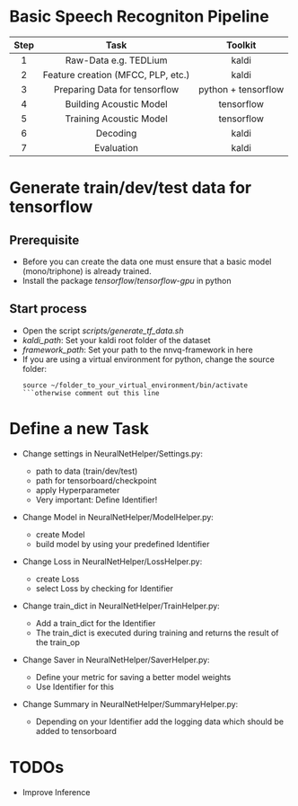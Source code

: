 # Basic Speech Recogniton Pipeline

| Step |  Task  |  Toolkit  |  
|  :--:  |  :--:  |  :--:  |  
| 1 | Raw-Data e.g. TEDLium | kaldi |
| 2 | Feature creation (MFCC, PLP, etc.) | kaldi |
| 3 | Preparing Data for tensorflow | python + tensorflow |
| 4 | Building Acoustic Model | tensorflow |
| 5 | Training Acoustic Model | tensorflow |
| 6 | Decoding | kaldi |
| 7 | Evaluation | kaldi |

# Generate train/dev/test data for tensorflow
## Prerequisite
- Before you can create the data one must ensure that a basic model (mono/triphone)
is already trained.
- Install the package *tensorflow*/*tensorflow-gpu* in python
## Start process
- Open the script *scripts/generate_tf_data.sh*
- *kaldi_path*: Set your kaldi root folder of the dataset
- *framework_path*: Set your path to the nnvq-framework in here
- If you are using a virtual environment for python, change the source folder:
    ```
    source ~/folder_to_your_virtual_environment/bin/activate
    ```otherwise comment out this line

# Define a new Task

- Change settings in NeuralNetHelper/Settings.py:
    - path to data (train/dev/test)
    - path for tensorboard/checkpoint
    - apply Hyperparameter
    - Very important: Define Identifier!

- Change Model in NeuralNetHelper/ModelHelper.py:
    - create Model
    - build model by using your predefined Identifier

- Change Loss in NeuralNetHelper/LossHelper.py:
    - create Loss
    - select Loss by checking for Identifier

- Change train_dict in NeuralNetHelper/TrainHelper.py:
    - Add a train_dict for the Identifier
    - The train_dict is executed during training and returns the result of the 
    train_op

- Change Saver in NeuralNetHelper/SaverHelper.py:
    - Define your metric for saving a better model weights
    - Use Identifier for this

- Change Summary in NeuralNetHelper/SummaryHelper.py:
    - Depending on your Identifier add the logging data which should be
    added to tensorboard

# TODOs
- Improve Inference